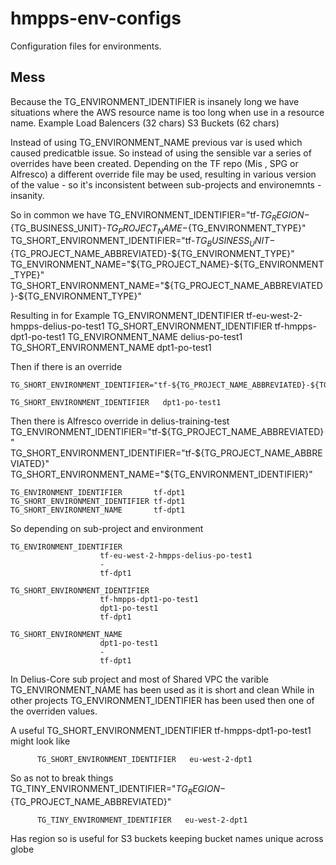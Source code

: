 # hmpps-env-configs

Configuration files for environments.

## Mess

Because the TG_ENVIRONMENT_IDENTIFIER is insanely long we have situations where the AWS resource name is too long when use in a resource name.
Example Load Balencers (32 chars)
S3 Buckets (62 chars)

Instead of using TG_ENVIRONMENT_NAME previous var is used which caused predicatble issue. So instead of using the sensible var a series of overrides have been created.
Depending on the TF repo (Mis , SPG or Alfresco) a different override file may be used, resulting in various version of the value - so it's inconsistent between sub-projects and environemnts - insanity.

So in common we have
    TG_ENVIRONMENT_IDENTIFIER="tf-${TG_REGION}-${TG_BUSINESS_UNIT}-${TG_PROJECT_NAME}-${TG_ENVIRONMENT_TYPE}"
    TG_SHORT_ENVIRONMENT_IDENTIFIER="tf-${TG_BUSINESS_UNIT}-${TG_PROJECT_NAME_ABBREVIATED}-${TG_ENVIRONMENT_TYPE}"
    TG_ENVIRONMENT_NAME="${TG_PROJECT_NAME}-${TG_ENVIRONMENT_TYPE}"
    TG_SHORT_ENVIRONMENT_NAME="${TG_PROJECT_NAME_ABBREVIATED}-${TG_ENVIRONMENT_TYPE}"

Resulting in for Example
    TG_ENVIRONMENT_IDENTIFIER         tf-eu-west-2-hmpps-delius-po-test1
    TG_SHORT_ENVIRONMENT_IDENTIFIER   tf-hmpps-dpt1-po-test1
    TG_ENVIRONMENT_NAME               delius-po-test1
    TG_SHORT_ENVIRONMENT_NAME         dpt1-po-test1

Then if there is an override

    TG_SHORT_ENVIRONMENT_IDENTIFIER="tf-${TG_PROJECT_NAME_ABBREVIATED}-${TG_ENVIRONMENT_TYPE}"

    TG_SHORT_ENVIRONMENT_IDENTIFIER   dpt1-po-test1


Then there is Alfresco override in delius-training-test
    TG_ENVIRONMENT_IDENTIFIER="tf-${TG_PROJECT_NAME_ABBREVIATED}"
    TG_SHORT_ENVIRONMENT_IDENTIFIER="tf-${TG_PROJECT_NAME_ABBREVIATED}"
    TG_SHORT_ENVIRONMENT_NAME="${TG_ENVIRONMENT_IDENTIFIER}"

    TG_ENVIRONMENT_IDENTIFIER       tf-dpt1
    TG_SHORT_ENVIRONMENT_IDENTIFIER tf-dpt1
    TG_SHORT_ENVIRONMENT_NAME       tf-dpt1

So depending on sub-project and environment

    TG_ENVIRONMENT_IDENTIFIER
                        tf-eu-west-2-hmpps-delius-po-test1
                        -
                        tf-dpt1

    TG_SHORT_ENVIRONMENT_IDENTIFIER
                        tf-hmpps-dpt1-po-test1
                        dpt1-po-test1
                        tf-dpt1

    TG_SHORT_ENVIRONMENT_NAME
                        dpt1-po-test1
                        -
                        tf-dpt1

In Delius-Core sub project and most of Shared VPC the varible TG_ENVIRONMENT_NAME has been used as it is short and clean
While in other projects TG_ENVIRONMENT_IDENTIFIER has been used then one of the overriden values.

A useful TG_SHORT_ENVIRONMENT_IDENTIFIER   tf-hmpps-dpt1-po-test1 might look like

          TG_SHORT_ENVIRONMENT_IDENTIFIER   eu-west-2-dpt1

So as not to break things
          TG_TINY_ENVIRONMENT_IDENTIFIER="${TG_REGION}-${TG_PROJECT_NAME_ABBREVIATED}"

          TG_TINY_ENVIRONMENT_IDENTIFIER   eu-west-2-dpt1

Has region so is useful for S3 buckets keeping bucket names unique across globe

